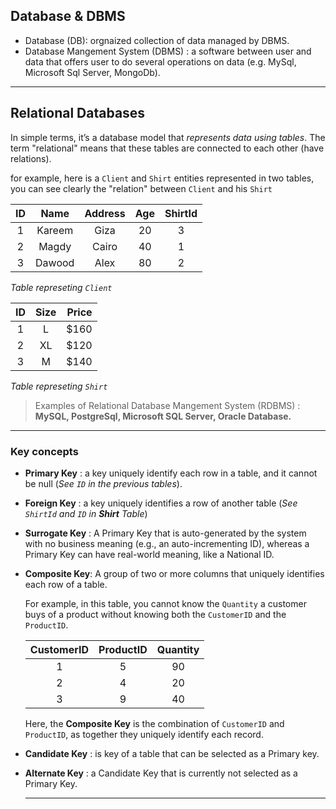 ## Database & DBMS
- Database (DB): orgnaized collection of data managed by DBMS.
- Database Mangement System (DBMS) : a software between user and data that offers user to do several operations on data (e.g. MySql, Microsoft Sql Server, MongoDb).
---
## Relational Databases
In simple terms, it’s a database model that *represents data using tables*. The term "relational" means that these tables are connected to each other (have relations).

for example, here is a ```Client``` and ```Shirt``` entities represented in two tables, you can see clearly the "relation" between ```Client``` and his ```Shirt```

|  ID |  Name  | Address | Age | ShirtId |
| :-: | :----: | :-----: | :-: | :------: |
|  1  | Kareem |   Giza  |  20 |     3    |
|  2  |  Magdy |  Cairo  |  40 |     1    |
|  3  | Dawood |   Alex  |  80 |     2    |

*Table represeting ```Client```*

|  ID | Size | Price |
| :-: | :--: | ----: |
|  1  |   L  | \$160 |
|  2  |  XL  | \$120 |
|  3  |   M  | \$140 |

*Table represeting ```Shirt```*

> Examples of Relational Database Mangement System (RDBMS) : **MySQL, PostgreSql, Microsoft SQL Server, Oracle Database.**
---
### Key concepts 
- **Primary Key** : a key uniquely identify each row in a table, and it cannot be null (*See ```ID``` in the previous tables*).

- **Foreign Key** : a key uniquely identifies a row of another table (*See ```ShirtId``` and ```ID``` in **Shirt** Table*)

- **Surrogate Key** : A Primary Key that is auto-generated by the system with no business meaning (e.g., an auto-incrementing ID), whereas a Primary Key can have real-world meaning, like a National ID.

- **Composite Key**: A group of two or more columns that uniquely identifies each row of a table.

  For example, in this table, you cannot know the `Quantity` a customer buys of a product without knowing both the `CustomerID` and the `ProductID`.

  | **CustomerID** | **ProductID** | **Quantity** |
  |:--------------:|:-------------:|:------------:|
  |       1       |       5       |      90      |
  |       2       |       4       |      20      |
  |       3       |       9       |      40      |

  Here, the **Composite Key** is the combination of `CustomerID` and `ProductID`, as together they uniquely identify each record.


- **Candidate Key** : is key of a table that can be selected as a Primary key.
- **Alternate Key** : a Candidate Key that is currently not selected as a Primary Key.

  ---


